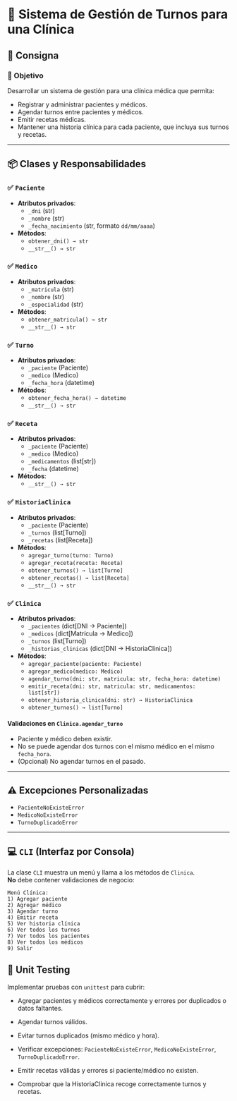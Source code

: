 # 🏥 Sistema de Gestión de Turnos para una Clínica

## 📝 Consigna 

### 🎯 Objetivo  
Desarrollar un sistema de gestión para una clínica médica que permita:
- Registrar y administrar pacientes y médicos.  
- Agendar turnos entre pacientes y médicos.  
- Emitir recetas médicas.  
- Mantener una historia clínica para cada paciente, que incluya sus turnos y recetas.

---

## 📦 Clases y Responsabilidades

### ✅ `Paciente`  
- **Atributos privados**:  
  - `_dni` (str)  
  - `_nombre` (str)  
  - `_fecha_nacimiento` (str, formato `dd/mm/aaaa`)  
- **Métodos**:  
  - `obtener_dni() → str`  
  - `__str__() → str`

### ✅ `Medico`  
- **Atributos privados**:  
  - `_matricula` (str)  
  - `_nombre` (str)  
  - `_especialidad` (str)  
- **Métodos**:  
  - `obtener_matricula() → str`  
  - `__str__() → str`

### ✅ `Turno`  
- **Atributos privados**:  
  - `_paciente` (Paciente)  
  - `_medico` (Medico)  
  - `_fecha_hora` (datetime)  
- **Métodos**:  
  - `obtener_fecha_hora() → datetime`  
  - `__str__() → str`

### ✅ `Receta`  
- **Atributos privados**:  
  - `_paciente` (Paciente)  
  - `_medico` (Medico)  
  - `_medicamentos` (list[str])  
  - `_fecha` (datetime)  
- **Métodos**:  
  - `__str__() → str`

### ✅ `HistoriaClinica`  
- **Atributos privados**:  
  - `_paciente` (Paciente)  
  - `_turnos` (list[Turno])  
  - `_recetas` (list[Receta])  
- **Métodos**:  
  - `agregar_turno(turno: Turno)`  
  - `agregar_receta(receta: Receta)`  
  - `obtener_turnos() → list[Turno]`  
  - `obtener_recetas() → list[Receta]`  
  - `__str__() → str`

### ✅ `Clinica`  
- **Atributos privados**:  
  - `_pacientes` (dict[DNI → Paciente])  
  - `_medicos` (dict[Matrícula → Medico])  
  - `_turnos` (list[Turno])  
  - `_historias_clinicas` (dict[DNI → HistoriaClinica])  
- **Métodos**:  
  - `agregar_paciente(paciente: Paciente)`  
  - `agregar_medico(medico: Medico)`  
  - `agendar_turno(dni: str, matricula: str, fecha_hora: datetime)`  
  - `emitir_receta(dni: str, matricula: str, medicamentos: list[str])`  
  - `obtener_historia_clinica(dni: str) → HistoriaClinica`  
  - `obtener_turnos() → list[Turno]`  

#### Validaciones en `Clinica.agendar_turno`  
- Paciente y médico deben existir.  
- No se puede agendar dos turnos con el mismo médico en el mismo `fecha_hora`.  
- (Opcional) No agendar turnos en el pasado.

---

## ⚠️ Excepciones Personalizadas  
- `PacienteNoExisteError`  
- `MedicoNoExisteError`  
- `TurnoDuplicadoError`

---

## 💻 `CLI` (Interfaz por Consola)  
La clase `CLI` muestra un menú y llama a los métodos de `Clinica`.  
**No** debe contener validaciones de negocio:  
```text
Menú Clínica:
1) Agregar paciente
2) Agregar médico
3) Agendar turno
4) Emitir receta
5) Ver historia clínica
6) Ver todos los turnos
7) Ver todos los pacientes
8) Ver todos los médicos
9) Salir
```

## 🧪 Unit Testing

Implementar pruebas con `unittest` para cubrir:

- Agregar pacientes y médicos correctamente y errores por duplicados o datos faltantes.

- Agendar turnos válidos.

- Evitar turnos duplicados (mismo médico y hora).

- Verificar excepciones: `PacienteNoExisteError`, `MedicoNoExisteError`, `TurnoDuplicadoError`.

- Emitir recetas válidas y errores si paciente/médico no existen.

- Comprobar que la HistoriaClinica recoge correctamente turnos y recetas.